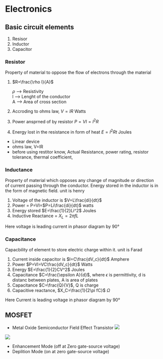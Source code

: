 # Electronics

## Basic circuit elements
1. Resisor
1. Inductor
1. Capacitor

### Resistor
Property of material to oppose the flow of electrons through the material

1. $R=\frac{\rho l}{A}$

    $\rho$ --> Resistivity\
    l --> Lenght of the conductor\
    A --> Area of cross section

1. Accroding to ohms law, $V=IR$ Watts

1. Power ansprned of by resistor $P=VI=I^2 R$
1. Energy lost in the resistance in form of heat $E=I^2Rt$ Joules

- Linear device
- ohms law, V=IR
- before using restitor know, Actual Resistance, power rating, resistor tolerance, thermal coefficient,

### Inductance
Property of material which opposes any change of magnitude or direction of current passing through the conductor. Energy stored in the inductor is in the form of magnetic field. unit is henry

1. Voltage of the inductor is $V=L\frac{di}{dt}$
1. Power = P=VI=$P=Li\frac{di}{dt}$ watts
1. Energy stored $E=\frac{1}{2}Li^2$ Joules
1. Inductive Reactance = $X_L = 2\pi fL$

Here voltage is leading current in phasor diagram by 90&deg;

### Capacitance
Capacbility of element to store electric charge within it. unit is Farad

1. Current inside capacitor is $I=C\frac{dV_c}{dt}$ Amphere
1. Power $P=VI=VC\frac{dV_c}{dt}$ Watts
1. Energy $E=\frac{1}{2}CV^2$ Joules
1. Capacitance $C=\frac{\epsilon A}{d}$, where $\epsilon$ is permittivity, d is distanc between plates, A is area of plates
1. Capacitance $C=\frac{Q}{V}$, Q is charge
1. Capacitive reactance, $X_C=\frac{1}{2\pi fC}$ $\Omega$

Here Current is leading voltage in phasor diagram by 90&deg;


## MOSFET
- Metal Oxide Semiconductor Field Effect Transistor
![](https://www.lesics.com/Working-of-Transistors/mosfet.jpg)

![](https://www.electricaltechnology.org/wp-content/uploads/2021/06/MOSFET-Working-Types-Operation-Advantages-and-Applications.png)
 - Enhancement Mode (off at Zero gate-source voltage)
 - Deplition Mode (on at zero gate-source voltage)

 